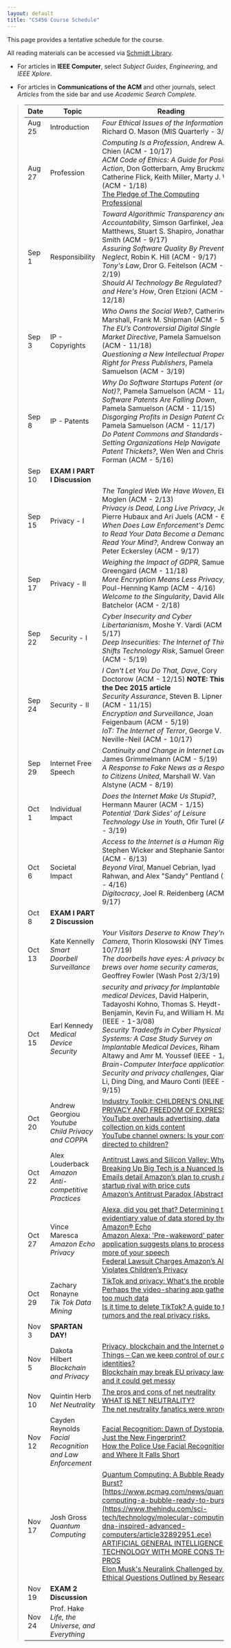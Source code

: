```yaml
---
layout: default
title: "CS456 Course Schedule"
---
```


This page provides a tentative schedule for the course.

All reading materials can be accessed via [Schmidt Library](http://library.ycp.edu/home).

-   For articles in **IEEE Computer**, select *Subject Guides*, *Engineering*, and *IEEE Xplore*.

-   For articles in **Communications of the ACM** and other journals, select *Articles* from the side bar and use *Academic Search Complete*.


>  Date   |      Topic          |                                    Reading                                             |
> ------- | ------------------  | -------------------------------------------------------------------------------------- |
> Aug 25  | Introduction        | *Four Ethical Issues of the Information Age*, Richard O. Mason (MIS Quarterly - 3/86)  |
> Aug 27  | Profession          | *Computing Is a Profession*, Andrew A. Chien (ACM - 10/17) <br /> *ACM Code of Ethics: A Guide for Positive Action*, Don Gotterbarn, Amy Bruckman, Catherine Flick, Keith Miller, Marty J. Wolf (ACM - 1/18) <br /> [The Pledge of The Computing Professional](http://pledge-of-the-computing-professional.org/home-page/the-oath) |
> Sep 1   | Responsibility      | *Toward Algorithmic Transparency and Accountability*, Simson Garfinkel, Jeanna Matthews, Stuart S. Shapiro, Jonathan M. Smith (ACM - 9/17) <br /> *Assuring Software Quality By Preventing Neglect*, Robin K. Hill (ACM - 9/17) <br /> *Tony's Law*, Dror G. Feitelson (ACM - 2/19) <br /> *Should AI Technology Be Regulated? Yes, and Here's How*, Oren Etzioni (ACM - 12/18) |
> Sep 3   | IP - Copyrights     | *Who Owns the Social Web?*, Catherine C. Marshall, Frank M. Shipman (ACM - 5/17) <br /> *The EU’s Controversial Digital Single Market Directive*, Pamela Samuelson (ACM - 11/18) <br /> *Questioning a New Intellectual Property Right for Press Publishers*, Pamela Samuelson (ACM - 3/19) |
> Sep 8   | IP - Patents        | *Why Do Software Startups Patent (or Not)?*, Pamela Samuelson (ACM - 11/10) <br/> *Software Patents Are Falling Down*, Pamela Samuelson (ACM - 11/15) <br /> *Disgorging Profits in Design Patent Cases*, Pamela Samuelson (ACM - 11/17) <br /> *Do Patent Commons and Standards-Setting Organizations Help Navigate Patent Thickets?*, Wen Wen and Chris Forman (ACM - 5/16) |
> Sep 10  | **EXAM I PART I Discussion**   |  | 
> Sep 15  | Privacy - I         | *The Tangled Web We Have Woven*, Eben Moglen (ACM - 2/13) <br /> *Privacy is Dead, Long Live Privacy*, Jean-Pierre Hubaux and Ari Juels (ACM - 6/16) <br /> *When Does Law Enforcement's Demand to Read Your Data Become a Demand to Read Your Mind?*, Andrew Conway and Peter Eckersley (ACM - 9/17) | 
> Sep 17  | Privacy - II        | *Weighing the Impact of GDPR*, Samuel Greengard (ACM - 11/18) <br /> *More Encryption Means Less Privacy*, Poul-Henning Kamp (ACM - 4/16) <br /> *Welcome to the Singularity*, David Allen Batchelor (ACM - 2/18) | 
> Sep 22  | Security - I        | *Cyber Insecurity and Cyber Libertarianism*, Moshe Y. Vardi (ACM - 5/17) <br /> *Deep Insecurities: The Internet of Things Shifts Technology Risk*, Samuel Greengard (ACM - 5/19)|
> Sep 24  | Security - II       | *I Can't Let You Do That, Dave*, Cory Doctorow (ACM - 12/15) **NOTE: This is the Dec 2015 article** <br /> *Security Assurance*, Steven B. Lipner (ACM - 11/15) <br /> *Encryption and Surveillance*, Joan Feigenbaum (ACM - 5/19) <br /> *IoT: The Internet of Terror*, George V. Neville-Neil (ACM - 10/17)|  
> Sep 29  | Internet Free Speech | *Continuity and Change in Internet Law*, James Grimmelmann (ACM - 5/19) <br /> *A Response to Fake News as a Response to Citizens United*, Marshall W. Van Alstyne (ACM - 8/19) |
> Oct 1   | Individual Impact    | *Does the Internet Make Us Stupid?*, Hermann Maurer (ACM - 1/15)  <br /> *Potential ‘Dark Sides’ of Leisure Technology Use in Youth*, Ofir Turel (ACM - 3/19)|
> Oct 6   | Societal Impact      | *Access to the Internet is a Human Right*, Stephen Wicker and Stephanie Santoso (ACM - 6/13) <br /> *Beyond Viral*, Manuel Cebrian, Iyad Rahwan, and Alex "Sandy" Pentland (ACM - 4/16) <br /> *Digitocracy*, Joel R. Reidenberg (ACM - 9/17)|
> Oct 8   | **EXAM I PART 2 Discussion** | |
> Oct 13  | Kate Kennelly <br> *Smart Doorbell Surveillance* | *Your Visitors Deserve to Know They're on Camera*, Thorin Klosowski (NY Times, 10/7/19) <br /> *The doorbells have eyes: A privacy battle brews over home security cameras*, Geoffrey Fowler (Wash Post 2/3/19)|
> Oct 15  | Earl Kennedy <br> *Medical Device Security* | *security and privacy for Implantable medical Devices*, David Halperin, Tadayoshi Kohno, Thomas S. Heydt-Benjamin, Kevin Fu, and William H. Maisel (IEEE - 1-3/08) <br> *Security Tradeoffs in Cyber Physical Systems: A Case Study Survey on Implantable Medical Devices*, Riham Altawy and Amr M. Youssef (IEEE - 1/16) <br> *Brain-Computer Interface applications: Security and privacy challenges*, QianQian Li, Ding Ding, and Mauro Conti (IEEE - 9/15)|
> Oct 20  | Andrew Georgiou <br> *Youtube Child Privacy and COPPA* | [Industry Toolkit: CHILDREN’S ONLINE PRIVACY AND FREEDOM OF EXPRESSION](https://www.unicef.org/csr/files/UNICEF_Childrens_Online_Privacy_and_Freedom_of_Expression(1).pdf) <br /> [YouTube overhauls advertising, data collection on kids content](https://www.washingtonpost.com/technology/2020/01/06/youtube-overhauls-advertising-data-collection-kids-content/) <br /> [YouTube channel owners: Is your content directed to children?](https://www.ftc.gov/news-events/blogs/business-blog/2019/11/youtube-channel-owners-your-content-directed-children)|
> Oct 22  | Alex Louderback <br> *Amazon Anti-competitive Practices* | [Antitrust Laws and Silicon Valley: Why Breaking Up Big Tech is a Nuanced Issue](https://medium.com/swlh/antitrust-laws-and-silicon-valley-why-breaking-up-big-tech-is-a-nuanced-issue-1eddd8a008a2) <br /> [Emails detail Amazon’s plan to crush a startup rival with price cuts](https://arstechnica.com/tech-policy/2020/07/emails-detail-amazons-plan-to-crush-a-startup-rival-with-price-cuts/) <br /> [Amazon’s Antitrust Paradox (Abstract)](https://www.yalelawjournal.org/note/amazons-antitrust-paradox)|
> Oct 27  | Vince Maresca <br> *Amazon Echo Privacy* | [Alexa, did you get that? Determining the evidentiary value of data stored by the Amazon® Echo](https://www.sciencedirect.com/science/article/pii/S1742287617301809?via%3Dihub) <br /> [Amazon Alexa: 'Pre-wakeword' patent application suggests plans to process more of your speech](https://www.theregister.com/2019/06/05/amazon_alexa_prewakeword_patent_application_show_plans_to_process_more_of_your_speech/) <br /> [Federal Lawsuit Charges Amazon’s Alexa Violates Children’s Privacy](https://www.claimsjournal.com/news/national/2019/06/17/291497.htm)|
> Oct 29  | Zachary Ronayne <br> *Tik Tok Data Mining* | [TikTok and privacy: What's the problem? Perhaps the video-sharing app gathers too much data](https://www.usatoday.com/story/tech/2020/08/06/tiktok-any-worse-privacy-and-data-mining-than-facebook/3311726001/) <br /> [Is it time to delete TikTok? A guide to the rumors and the real privacy risks.](https://www.washingtonpost.com/technology/2020/07/13/tiktok-privacy/)|
> Nov 3   | **SPARTAN DAY!** | |
> Nov 5   | Dakota Hilbert <br> *Blockchain and Privacy* | [Privacy, blockchain and the Internet of Things – Can we keep control of our own identities?](https://unisa.edu.au/Media-Centre/Releases/2020/privacy-blockchain-and-the-internet-of-things--can-we-keep-control-of-our-own-identities/) <br /> [Blockchain may break EU privacy law—and it could get messy](https://modernconsensus.com/regulation/blockchain-may-break-eu-privacy-law-and-it-could-get-messy/)|
> Nov 10  | Quintin Herb <br> *Net Neutrality* | [The pros and cons of net neutrality](https://www.itpro.co.uk/strategy/28115/the-pros-and-cons-of-net-neutrality) <br /> [WHAT IS NET NEUTRALITY?](https://www.aclu.org/issues/free-speech/internet-speech/what-net-neutrality) <br /> [The net neutrality fanatics were wrong](https://financialpost.com/opinion/the-net-neutrality-fanatics-were-wrong) |
> Nov 12  | Cayden Reynolds <br> *Facial Recognition and Law Enforcement* | [Facial Recognition: Dawn of Dystopia, or Just the New Fingerprint?](https://www.nytimes.com/2019/05/18/us/facial-recognition-police.html) <br /> [How the Police Use Facial Recognition, and Where It Falls Short](https://www.nytimes.com/2020/01/12/technology/facial-recognition-police.html) |
> Nov 17  | Josh Gross <br> *Quantum Computing* | [Quantum Computing: A Bubble Ready to Burst?](https://www.pcmag.com/news/quantum-computing-a-bubble-ready-to-burst) <br /> [https://www.pcmag.com/news/quantum-computing-a-bubble-ready-to-burst](https://www.thehindu.com/sci-tech/technology/molecular-computing-dna-inspired-advanced-computers/article32892951.ece) <br /> [ARTIFICIAL GENERAL INTELLIGENCE: A TECHNOLOGY WITH MORE CONS THAN PROS](https://www.analyticsinsight.net/artificial-general-intelligence-a-technology-with-more-cons-than-pros/) <br /> [Elon Musk's Neuralink Challenged by Key Ethical Questions Outlined by Researchers](https://www.techtimes.com/articles/254067/20201111/elon-musks-neuralink-challenged-key-ethical-questions-outlined-researchers.htm)|
> Nov 19  | **EXAM 2 Discussion** | |
> Nov 24  | Prof. Hake <br /> *Life, the Universe, and Everything* | |




<!--
> Jan 28  | Profession          | *Computing Is a Profession*, Andrew A. Chien (ACM - 10/17) <br /> *ACM Code of Ethics: A Guide for Positive Action*, Don Gotterbarn, Amy Bruckman, Catherine Flick, Keith Miller, Marty J. Wolf (ACM - 1/18) <br /> [The Pledge of The Computing Professional](http://pledge-of-the-computing-professional.org/home-page/the-oath) |
> Jan 30  | Responsibility      | *Toward Algorithmic Transparency and Accountability*, Simson Garfinkel, Jeanna Matthews, Stuart S. Shapiro, Jonathan M. Smith (ACM - 9/17) <br /> *Assuring Software Quality By Preventing Neglect*, Robin K. Hill (ACM - 9/17) <br /> *Tony's Law*, Dror G. Feitelson (ACM - 2/19) <br /> *Should AI Technology Be Regulated? Yes, and Here's How*, Oren Etzioni (ACM - 12/18) |
> Feb 4   | IP - Copyrights     | *Who Owns the Social Web?*, Catherine C. Marshall, Frank M. Shipman (ACM - 5/17) <br /> *The EU’s Controversial Digital Single Market Directive*, Pamela Samuelson (ACM - 11/18) <br /> *Questioning a New Intellectual Property Right for Press Publishers*, Pamela Samuelson (ACM - 3/19) |
> Feb 6   | IP - Patents        | *Why Do Software Startups Patent (or Not)?*, Pamela Samuelson (ACM - 11/10) <br/> *Software Patents Are Falling Down*, Pamela Samuelson (ACM - 11/15) <br /> *Disgorging Profits in Design Patent Cases*, Pamela Samuelson (ACM - 11/17) <br /> *Do Patent Commons and Standards-Setting Organizations Help Navigate Patent Thickets?*, Wen Wen and Chris Forman (ACM - 5/16) |
> Feb 11  | **EXAM I PART I Discussion**   |  | 
> Feb 13  | **EXAM I PART I Writeup**      |  | 
> Feb 18  | Privacy - I         | *The Tangled Web We Have Woven*, Eben Moglen (ACM - 2/13) <br /> *Privacy is Dead, Long Live Privacy*, Jean-Pierre Hubaux and Ari Juels (ACM - 6/16) <br /> *When Does Law Enforcement's Demand to Read Your Data Become a Demand to Read Your Mind?*, Andrew Conway and Peter Eckersley (ACM - 9/17) | 
> Feb 20  | Privacy - II        | *Weighing the Impact of GDPR*, Samuel Greengard (ACM - 11/18) <br /> *More Encryption Means Less Privacy*, Poul-Henning Kamp (ACM - 4/16) <br /> *Welcome to the Singularity*, David Allen Batchelor (ACM - 2/18) | 
> Feb 25  | Security - I        | *Cyber Insecurity and Cyber Libertarianism*, Moshe Y. Vardi (ACM - 5/17) <br /> *Deep Insecurities: The Internet of Things Shifts Technology Risk*, Samuel Greengard (ACM - 5/19)|
> Feb 27  | Security - II       | *I Can't Let You Do That, Dave*, Cory Doctorow (ACM - 12/15) **NOTE: This is the Dec 2015 article** <br /> *Security Assurance*, Steven B. Lipner (ACM - 11/15) <br /> *Encryption and Surveillance*, Joan Feigenbaum (ACM - 5/19) <br /> *IoT: The Internet of Terror*, George V. Neville-Neil (ACM - 10/17)|  
> Mar 10  | Internet Free Speech | *Continuity and Change in Internet Law*, James Grimmelmann (ACM - 5/19) <br /> *A Response to Fake News as a Response to Citizens United*, Marshall W. Van Alstyne (ACM - 8/19) |
> Mar 12  | Individual Impact    | *Does the Internet Make Us Stupid?*, Hermann Maurer (ACM - 1/15)  <br /> *Potential ‘Dark Sides’ of Leisure Technology Use in Youth*, Ofir Turel (ACM - 3/19)|
> Mar 17  | **NO CLASS - COVID-19** | |
> Mar 19  | Societal Impact      | *Access to the Internet is a Human Right*, Stephen Wicker and Stephanie Santoso (ACM - 6/13) <br /> *Beyond Viral*, Manuel Cebrian, Iyad Rahwan, and Alex "Sandy" Pentland (ACM - 4/16) <br /> *Digitocracy*, Joel R. Reidenberg (ACM - 9/17)|
> Mar 24  | **EXAM I PART 2 Discussion** | |
> Mar 26  | **EXAM I PART 2 Writeup Period**    | |
> Mar 31  | Chase Teichmann <br /> *Software Development Models*| [Agile vs. Waterfall vs. Kanban vs. Scrum: What’s the Difference?](https://www.lucidchart.com/blog/agile-vs-waterfall-vs-kanban-vs-scrum) <br /> [Kanban vs. Scrum](https://www.atlassian.com/agile/kanban/kanban-vs-scrum) |
> Apr 2   | Kyle Eidson <br /> Madison Tibbett <br /> *Gaming Industry Abuse*| [Why Game Developers Keep Getting Laid Off](https://kotaku.com/why-game-developers-keep-getting-laid-off-1583192249) <br /> [Making Video Games Is Not a Dream Job](https://www.nytimes.com/2019/04/04/opinion/video-games-layoffs-union.html) <br /> [How BioWare's Anthem Went Wrong](https://kotaku.com/how-biowares-anthem-went-wrong-1833731964)|
> Apr 7   | Joel Horne <br /> Ben Sentz <br /> *ISP Throttling and Net Neutrality* | [The pros and cons of net neutrality](https://www.itpro.co.uk/strategy/28115/the-pros-and-cons-of-net-neutrality) <br /> [Net Neutrality Repeal: The Internet Apocalypse That Never Came](https://fee.org/articles/net-neutrality-repeal-the-internet-apocalypse-that-never-came/) <br /> [Netflix Agrees To Pay Comcast To End Slowdown](https://consumerist.com/2014/02/23/netflix-agrees-to-pay-comcast-to-end-slowdown/) <br /> *Finding the Middle Ground: A Proposed Solution to the Net Neutrality Debate*, Jay S. Kaplan (George Mason Law - 10/18)|
> Apr 14  | Greg Plachno <br /> *Self Driving Cars* | [Will autonomous cars eradicate driving jobs? Don’t hold your breath](https://www.digitaltrends.com/cars/autonomous-driving-trucks-jobs-yang/) <br /> [Infographic: Can Self-Driving Cars Make Moral Decisions?](https://www.roboticsbusinessreview.com/unmanned/unmanned-ground/infographic-can-self-driving-cars-make-moral-decisions/) <br /> [When Are Self-Driving Cars Actually Coming?](https://www.popularmechanics.com/cars/car-technology/a27269684/self-driving-cars/) <br /> [Driverless cars: Who should die in a crash?](https://www.bbc.com/news/technology-45991093) |
> Apr 16  | Jacob Stambaugh <br /> Phil Norris <br /> *AI and Face Recognition* | [About Face ID advanced technology](https://support.apple.com/en-us/HT208108) <br /> [IS THE IPHONE X RACIST? APPLE REFUNDS DEVICE THAT CAN'T TELL CHINESE PEOPLE APART, WOMAN CLAIMS](https://www.newsweek.com/iphone-x-racist-apple-refunds-device-cant-tell-chinese-people-apart-woman-751263) <br /> [Student Sues Apple for $1 Billion, Blames Face-Recognition Tech for False Arrest](https://www.insurancejournal.com/news/national/2019/04/23/524414.htm) <br /> [AI and facial recognition in 2020: where’s the line?](https://www.datacenterdynamics.com/en/opinions/ai-and-facial-recognition-in-2020-wheres-the-line/) |
> Apr 21  | Alyssa McDevitt <br /> *IoT and Domestic Abuse*| [IoT domestic abuse: What can we do to stop it?](https://blog.malwarebytes.com/cybercrime/2018/07/iot-domestic-abuse-can-stop/) <br /> [Thermostats, Locks and Lights: Digital Tools of Domestic Abuse](https://www.nytimes.com/2018/06/23/technology/smart-home-devices-domestic-abuse.html) |
> Apr 23  | Ed Nardo <br /> Joe Landau <br /> *Deepfakes*| *Experts fear 'deep fake' videos could upend an election; Technologists unveil tools to educate the media and voters*, Evan Halper (LA Times - 11/19) <br /> *Security Threats to Speech Apps in the Age of Deep Fakes*, Kashyap Kompella (Speech Tech (Sum 19) <br /> *The Upside of Deep Fakes*, Jessica Silbey and Woodrow Hartzog (MD Law Rev - 6/19) |
> Apr 28  | Trevor Swann <br /> Bryan Soto <br /> *Social Media in Politics, Twitter Censorship*| [Twitter bans political ads - censorship or leadership? Time to vote](https://diginomica.com/twitter-bans-political-ads-censorship-or-leadership-time-vote) <br /> [Facebook CEO Mark Zuckerberg Doubles Down On Controversial Political Ad Policy](https://deadline.com/2019/12/facebook-ceo-mark-zuckerberg-political-ad-policy-cbs-this-morning-gayle-king-1202798176/) <br /> [Justice Dept. revives fight on Trump’s right to block on Twitter](https://www.politico.com/story/2019/08/23/trump-twitter-block-justice-department-1474309) |
> Apr 30  | Alyssa Grove <br /> *Privacy/Security in the Cloud* <br /> AJ Loehr <br /> *Big Data* | [Security and Privacy Issues in Cloud Computing Environment](https://www.longdom.org/open-access/security-and-privacy-issues-in-cloud-computing-environment-2165-7866-1000216.pdf) <br /> [7 Cloud Security Challenges and Risks to Be Aware Of](https://www.compuquip.com/blog/cloud-security-challenges-and-risks) <br /> [5 Examples of Data & Information Misuse](https://www.observeit.com/blog/importance-data-misuse-prevention-and-detection/) <br /> [How Target Figured Out A Teen Girl Was Pregnant Before Her Father Did](https://www.forbes.com/sites/kashmirhill/2012/02/16/how-target-figured-out-a-teen-girl-was-pregnant-before-her-father-did/#2534687e6668) |
> May 5   | Nate Hays <br /> John Myer <br /> *Microtransactions and Loot Boxes*| [What Are Loot Boxes? Gaming's Big Controversy Explained](https://www.tomsguide.com/us/what-are-loot-boxes-microtransactions,news-26161.html) <br /> [Despite backlash, loot boxes could be essential to gaming’s future](https://arstechnica.com/gaming/2018/05/despite-backlash-loot-boxes-could-be-essential-to-gamings-future/) <br /> *Come for the Game, Stay for the Cash Grab: The Ethics of Loot Boxes, Microtransactions, and Freemium Games*, Erica L. Neely (Games and Culture - (11/19)|
> May 7   | **EXAM II Discussion** | |
-->




